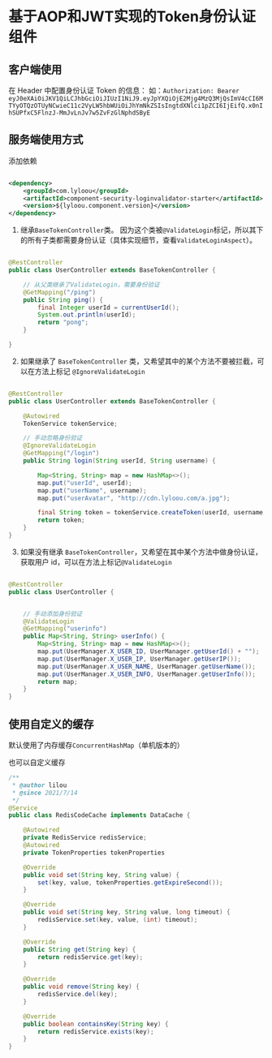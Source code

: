 # 基于AOP和JWT实现的Token身份认证组件

## 客户端使用

在 Header 中配置身份认证 Token 的信息：
如：`Authorization: Bearer eyJ0eXAiOiJKV1QiLCJhbGciOiJIUzI1NiJ9.eyJpYXQiOjE2Mjg4MzQ3MjQsImV4cCI6MTYyOTQzOTUyNCwieC11c2VyLW5hbWUiOiJhYmNkZSIsIngtdXNlci1pZCI6IjEifQ.x0nIhSUPfxC5FlnzJ-MmJvLnJv7w5ZvFzGlNphdSByE`

## 服务端使用方式

添加依赖

```xml

<dependency>
    <groupId>com.lyloou</groupId>
    <artifactId>component-security-loginvalidator-starter</artifactId>
    <version>${lyloou.component.version}</version>
</dependency>
```

1. 继承`BaseTokenController`类。 因为这个类被`@ValidateLogin`标记，所以其下的所有子类都需要身份认证（具体实现细节，查看`ValidateLoginAspect`）。

```java

@RestController
public class UserController extends BaseTokenController {

    // 从父类继承了ValidateLogin，需要身份验证
    @GetMapping("/ping")
    public String ping() {
        final Integer userId = currentUserId();
        System.out.println(userId);
        return "pong";
    }

}
```

2. 如果继承了 `BaseTokenController` 类，又希望其中的某个方法不要被拦截，可以在方法上标记 `@IgnoreValidateLogin`

```java

@RestController
public class UserController extends BaseTokenController {

    @Autowired
    TokenService tokenService;

    // 手动忽略身份验证
    @IgnoreValidateLogin
    @GetMapping("/login")
    public String login(String userId, String username) {

        Map<String, String> map = new HashMap<>();
        map.put("userId", userId);
        map.put("userName", username);
        map.put("userAvatar", "http://cdn.lyloou.com/a.jpg");

        final String token = tokenService.createToken(userId, username, JSONUtil.toJsonStr(map));
        return token;
    }
}
```

3. 如果没有继承 `BaseTokenController`，又希望在其中某个方法中做身份认证，获取用户 id，可以在方法上标记`@ValidateLogin`

```java

@RestController
public class UserController {


    // 手动添加身份验证
    @ValidateLogin
    @GetMapping("userinfo")
    public Map<String, String> userInfo() {
        Map<String, String> map = new HashMap<>();
        map.put(UserManager.X_USER_ID, UserManager.getUserId() + "");
        map.put(UserManager.X_USER_IP, UserManager.getUserIP());
        map.put(UserManager.X_USER_NAME, UserManager.getUserName());
        map.put(UserManager.X_USER_INFO, UserManager.getUserInfo());
        return map;
    }
}
```

## 使用自定义的缓存

默认使用了内存缓存`ConcurrentHashMap`（单机版本的）

也可以自定义缓存

```java
/**
 * @author lilou
 * @since 2021/7/14
 */
@Service
public class RedisCodeCache implements DataCache {

    @Autowired
    private RedisService redisService;
    @Autowired
    private TokenProperties tokenProperties

    @Override
    public void set(String key, String value) {
        set(key, value, tokenProperties.getExpireSecond());
    }

    @Override
    public void set(String key, String value, long timeout) {
        redisService.set(key, value, (int) timeout);
    }

    @Override
    public String get(String key) {
        return redisService.get(key);
    }

    @Override
    public void remove(String key) {
        redisService.del(key);
    }

    @Override
    public boolean containsKey(String key) {
        return redisService.exists(key);
    }
}
```
